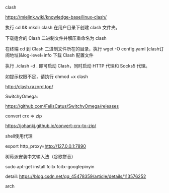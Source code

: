 


clash

https://mielink.wiki/knowledge-base/linux-clash/

执行 cd && mkdir clash 在用户目录下创建 clash 文件夹。

下载适合的 Clash 二进制文件并解压重命名为 clash

在终端 cd 到 Clash 二进制文件所在的目录，执行 wget -O config.yaml [clash订阅地址]&log-level=info 下载 Clash 配置文件

执行 ./clash -d . 即可启动 Clash，同时启动 HTTP 代理和 Socks5 代理。

如提示权限不足，请执行 chmod +x clash

http://clash.razord.top/


SwitchyOmega:

https://github.com/FelisCatus/SwitchyOmega/releases


convert crx => zip

https://johankj.github.io/convert-crx-to-zip/



shell使用代理

export http_proxy=http://127.0.0.1:7890



树莓派安装中文输入法（谷歌拼音）

sudo apt-get install fcitx fcitx-googlepinyin

detail: https://blog.csdn.net/qq_45478359/article/details/113576252




arch 